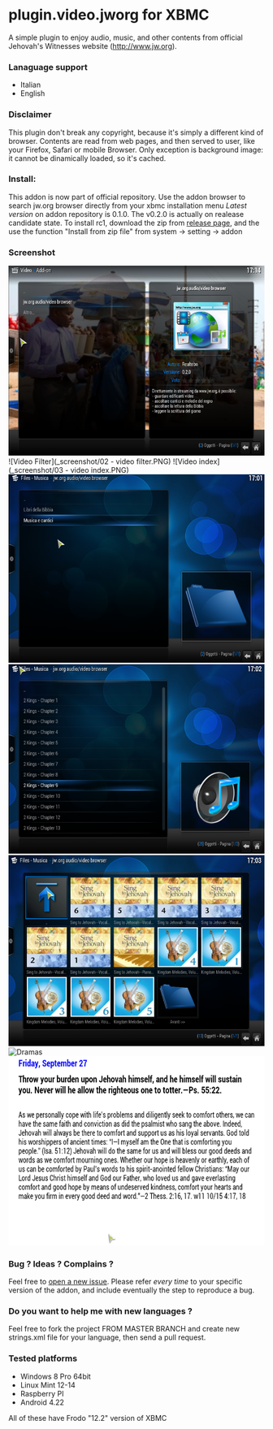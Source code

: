 plugin.video.jworg for XBMC
===========================

A simple plugin to enjoy audio, music, and other contents from official Jehovah's Witnesses website (http://www.jw.org). 

### Lanaguage support

+ Italian
+ English

### Disclaimer

This plugin don't break any copyright, because it's simply a different kind of browser. 
Contents are read from web pages, 
and then served to user, like your Firefox, Safari or mobile Browser.
Only exception is background image: it cannot be dinamically loaded, so it's cached.

### Install: 

This addon is now part of official repository. Use the addon browser to search jw.org browser directly from your 
  xbmc installation menu
*Latest version* on addon repository is 0.1.0. The v0.2.0 is actually on realease candidate state. 
To install rc1, download the zip from [release page](https://github.com/realtebo/plugin.video.jworg/releases), 
and the use the function "Install from zip file" from system -> setting -> addon

### Screenshot

![Cover](/_screenshot/01%20-%20cover.PNG)
![Video Filter](_screenshot/02 - video filter.PNG)
![Video index](_screenshot/03 - video index.PNG)
![Audio index](/_screenshot/04%20-%20audio%20index.PNG)
![Audio bible chapters](_screenshot/06%20-%20audio%20bible%20chapters.PNG)
![Musics and sonds](_screenshot/07%20-%20audio%20musics%20and%20songs%20index.PNG)
![Dramas]()
![Daily text](_screenshot/08%20-%20daily%20text.PNG)

### Bug ? Ideas ? Complains ?

Feel free to [open a new issue](https://github.com/realtebo/plugin.video.jworg/issues). Please refer *every time* to your specific version of the addon, and include eventually the step to reproduce a bug.

### Do you want to help me with new languages ?

Feel free to fork the project FROM MASTER BRANCH and create new strings.xml file for your language, then send a pull request. 

### Tested platforms

* Windows 8 Pro 64bit
* Linux Mint 12-14
* Raspberry PI 
* Android 4.22

All of these have Frodo "12.2" version of XBMC

